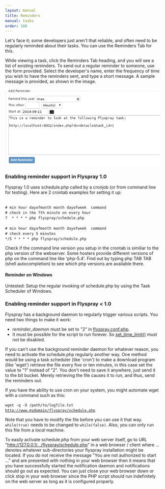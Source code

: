 ```yaml
---
layout: manual
title: Reminders
manual: tasks
order: 100
---
```


Let's face it; some developers just aren't that reliable, and often need to be regularly reminded about their tasks. You can use the Reminders Tab for this. 

While viewing a task, click the Reminders Tab heading, and you will see a list of existing reminders. To send out a regular reminder to someone, use the form provided. Select the developer's name, enter the frequency of time you wish to have the reminders sent, and type a short message. A sample message is provided, as shown in the image.

<img src="/images/manual/addreminder.jpg" class="img-responsive" alt="Reminder Tab">

### Enabling reminder support in Flyspray 1.0

Flyspray 1.0 uses schedule.php called by a cronjob (or from command line for testing). Here are 2 crontab examples for setting it up:

<code>
# min hour dayofmonth month dayofweek  command
# check in the 7th minute on every hour
7  * * * * php flyspray/schedule.php
</code>

<code>
# min hour dayofmonth month dayofweek  command
# check every 5 minutes
*/5 * * * * php flyspray/schedule.php
</code>

Check if the command line version you setup in the crontab is similiar to the php version of the webserver.
Some hosters provide different versions of php on the command line like 'php-5.4'. Find out by typing php TAB TAB  (shell autocompletion) to see which php versions are available there.

#### Reminder on Windows

Untested: Setup the regular invoking of schedule.php by using the Task Scheduler of Windows.

### Enabling reminder support in Flyspray < 1.0

Flyspray has a background daemon to regularly trigger various scripts. You need two things to make it work:

  * *reminder_daemon* must be set to "2" in [flyspray.conf.php](/docs/flyspray.conf). 
  * It must be possible for the script to run forever. So [set_time_limit()](http://php.net/set_time_limit) must not be disabled.

If you can't use the background reminder daemon for whatever reason, you need to activate the schedule.php regularly another way. One method would be using a task scheduler (like 'cron') to make a download program (like 'wget') retrieve the file every five or ten minutes, in this case set the value to "1" instead of "2". You don't need to save it anywhere, just send it to the bit bucket. Merely retrieving the file causes it to run, and thus, send the reminders out.

If you have the ability to use cron on your system, you might automate wget with a command such as this:

<code>wget -q -O /path/to/logfile.txt http://www.mydomain/flyspray/schedule.php</code>

Note that you have to modify the file before you can use it that way. <code>while(true)</code> needs to be changed to <code>while(false)</code>. Also, you can only run this file from a *local* machine.


To easily activate schedule.php from your web server itself, go to URL "http://127.0.0.1/.../flyspray/schedule.php" in a web browser / client where ... denotes whatever sub-directories your flyspray installation might be located. If you do not receive the message "You are not authorized to start ..." and are presented with nothing in your web browser then it means that you have successfully started the notification daemon and notifications should go out as expected. You can just close your web browser down or click stop in your web browser since the PHP script should run indefinitely on the web server as long as it is configured properly.
